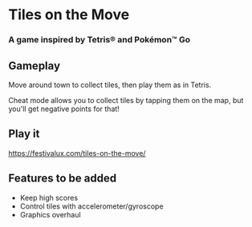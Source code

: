 # Tiles on the Move

### A game inspired by Tetris® and Pokémon™ Go

## Gameplay

Move around town to collect tiles, then play them as in Tetris.

Cheat mode allows you to collect tiles by tapping them on the map, but you'll get negative points for that!

## Play it

https://festivalux.com/tiles-on-the-move/

## Features to be added

- Keep high scores
- Control tiles with accelerometer/gyroscope
- Graphics overhaul